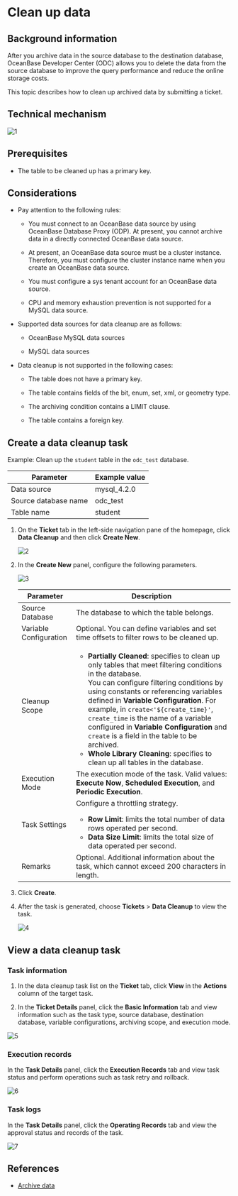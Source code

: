 # Clean up data

## Background information

After you archive data in the source database to the destination database, OceanBase Developer Center (ODC) allows you to delete the data from the source database to improve the query performance and reduce the online storage costs.

This topic describes how to clean up archived data by submitting a ticket.

## Technical mechanism

![1](https://obbusiness-private.oss-cn-shanghai.aliyuncs.com/doc/img/odc/422/800.data-Lifecycle-management/200.data-cleaning/1EN.png)

## Prerequisites

- The table to be cleaned up has a primary key.

## Considerations

- Pay attention to the following rules:

   - You must connect to an OceanBase data source by using OceanBase Database Proxy (ODP). At present, you cannot archive data in a directly connected OceanBase data source.

   - At present, an OceanBase data source must be a cluster instance. Therefore, you must configure the cluster instance name when you create an OceanBase data source.

   - You must configure a sys tenant account for an OceanBase data source.

   - CPU and memory exhaustion prevention is not supported for a MySQL data source.

- Supported data sources for data cleanup are as follows:

   - OceanBase MySQL data sources

   - MySQL data sources

- Data cleanup is not supported in the following cases:

   - The table does not have a primary key.

   - The table contains fields of the bit, enum, set, xml, or geometry type.

   - The archiving condition contains a LIMIT clause.

   - The table contains a foreign key.

## Create a data cleanup task

Example: Clean up the `student` table in the `odc_test` database.

| Parameter | Example value |
| ------ | ------ |
| Data source | mysql_4.2.0 |
| Source database name | odc_test |
| Table name | student |

1. On the **Ticket** tab in the left-side navigation pane of the homepage, click **Data Cleanup** and then click **Create New**.

   ![2](https://obbusiness-private.oss-cn-shanghai.aliyuncs.com/doc/img/odc/422/800.data-Lifecycle-management/200.data-cleaning/2EN.png)

3. In the **Create New** panel, configure the following parameters.

   ![3](https://obbusiness-private.oss-cn-shanghai.aliyuncs.com/doc/img/odc/422/800.data-Lifecycle-management/200.data-cleaning/3EN.png)

   | Parameter | Description |
   |--------|-------|
   | Source Database | The database to which the table belongs.  |
   | Variable Configuration | Optional. You can define variables and set time offsets to filter rows to be cleaned up.  |
   | Cleanup Scope | <ul><li>**Partially Cleaned**: specifies to clean up only tables that meet filtering conditions in the database. <br>You can configure filtering conditions by using constants or referencing variables defined in **Variable Configuration**. For example, in `create<'${create_time}'`, `create_time` is the name of a variable configured in **Variable Configuration** and `create` is a field in the table to be archived. </li><li>**Whole Library Cleaning**: specifies to clean up all tables in the database. </li></ul> |
   | Execution Mode | The execution mode of the task. Valid values: **Execute Now**, **Scheduled Execution**, and **Periodic Execution**.  |
   | Task Settings | Configure a throttling strategy. <ul><li>**Row Limit**: limits the total number of data rows operated per second. </li><li>**Data Size Limit**: limits the total size of data operated per second. </li></ul> |
   | Remarks | Optional. Additional information about the task, which cannot exceed 200 characters in length.  |
3. Click **Create**.

4. After the task is generated, choose **Tickets** > **Data Cleanup** to view the task.

   ![4](https://obbusiness-private.oss-cn-shanghai.aliyuncs.com/doc/img/odc/422/800.data-Lifecycle-management/200.data-cleaning/4EN.png)

## View a data cleanup task

### Task information

1. In the data cleanup task list on the **Ticket** tab, click **View** in the **Actions** column of the target task.

2. In the **Ticket Details** panel, click the **Basic Information** tab and view information such as the task type, source database, destination database, variable configurations, archiving scope, and execution mode.

![5](https://obbusiness-private.oss-cn-shanghai.aliyuncs.com/doc/img/odc/422/800.data-Lifecycle-management/200.data-cleaning/5EN.png)

### Execution records

In the **Task Details** panel, click the **Execution Records** tab and view task status and perform operations such as task retry and rollback.

![6](https://obbusiness-private.oss-cn-shanghai.aliyuncs.com/doc/img/odc/422/800.data-Lifecycle-management/200.data-cleaning/6EN.png)

### Task logs

In the **Task Details** panel, click the **Operating Records** tab and view the approval status and records of the task.

![7](https://obbusiness-private.oss-cn-shanghai.aliyuncs.com/doc/img/odc/422/800.data-Lifecycle-management/200.data-cleaning/7EN.png)

## References

- [Archive data](../800.data-Lifecycle-management/100.data-archiving.md)
